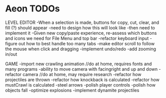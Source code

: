 Aeon TODOs
====

LEVEL EDITOR
	-When a selection is made, buttons for copy, cut, clear, and fill (?) should appear
		-need to design how this will look like
		-then need to implement it
	-Given new copy/paste experience, re-assess which buttons and icons we need for File Menu and top bar
	-refactor keyboard input
	-figure out how to best handle too many tabs
	-make editor scroll to follow the mouse when click and dragging
	-implement undo/redo
	-add zooming in/out

GAME
	-import new crawling animation //do at home, requires fonts and many programs
	-ability to move camera with facingright and up and down
	-refactor camera //do at home, may require research
	-refactor how projectiles are thrown
	-refactor how knockback is calculated
	-refactor how mustCrawl is calculated
	-steel arrows
	-polish player controls
	-polish how objects fall
	-optimize explosions
	-implement dynamite projectiles
